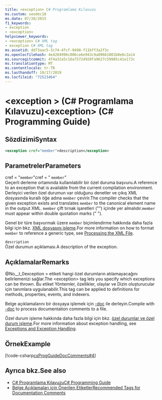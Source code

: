 ```yaml
---
title: <exception> C# Programlama Kılavuzu
ms.custom: seodec18
ms.date: 07/20/2015
f1_keywords:
- exception
- <exception>
helpviewer_keywords:
- <exception> C# XML tag
- exception C# XML tag
ms.assetid: dd73aac5-3c74-4fcf-9498-f11bff3a2f3c
ms.openlocfilehash: 4e4204996c006ce6e943c9a09661001b0e0c2a14
ms.sourcegitcommit: 4f4a32a5c16a75724920fa9627c59985c41e173c
ms.translationtype: MT
ms.contentlocale: tr-TR
ms.lasthandoff: 10/17/2019
ms.locfileid: "72523464"
---
```

# <a name="exception-c-programming-guide"></a><span data-ttu-id="1d73d-102">\<exception > (C# Programlama Kılavuzu)</span><span class="sxs-lookup"><span data-stu-id="1d73d-102">\<exception> (C# Programming Guide)</span></span>
## <a name="syntax"></a><span data-ttu-id="1d73d-103">Sözdizimi</span><span class="sxs-lookup"><span data-stu-id="1d73d-103">Syntax</span></span>  
  
```xml  
<exception cref="member">description</exception>  
```  
  
## <a name="parameters"></a><span data-ttu-id="1d73d-104">Parametreler</span><span class="sxs-lookup"><span data-stu-id="1d73d-104">Parameters</span></span>  
 <span data-ttu-id="1d73d-105">cref = "`member`"</span><span class="sxs-lookup"><span data-stu-id="1d73d-105">cref = " `member`"</span></span>  
 <span data-ttu-id="1d73d-106">Geçerli derleme ortamında kullanılabilir bir özel duruma başvuru.</span><span class="sxs-lookup"><span data-stu-id="1d73d-106">A reference to an exception that is available from the current compilation environment.</span></span> <span data-ttu-id="1d73d-107">Derleyici verilen özel durumun var olduğunu denetler ve çıkış XML dosyasında kurallı öğe adına `member` çevirir.</span><span class="sxs-lookup"><span data-stu-id="1d73d-107">The compiler checks that the given exception exists and translates `member` to the canonical element name in the output XML.</span></span> <span data-ttu-id="1d73d-108">`member` çift tırnak işaretleri ("") içinde yer almalıdır.</span><span class="sxs-lookup"><span data-stu-id="1d73d-108">`member` must appear within double quotation marks (" ").</span></span>  
  
 <span data-ttu-id="1d73d-109">Genel bir türe başvurmak üzere `member` biçimlendirme hakkında daha fazla bilgi için bkz. [XML dosyasını işleme](processing-the-xml-file.md).</span><span class="sxs-lookup"><span data-stu-id="1d73d-109">For more information on how to format `member` to reference a generic type, see [Processing the XML File](processing-the-xml-file.md).</span></span>
  
 `description`  
 <span data-ttu-id="1d73d-110">Özel durumun açıklaması.</span><span class="sxs-lookup"><span data-stu-id="1d73d-110">A description of the exception.</span></span>  
  
## <a name="remarks"></a><span data-ttu-id="1d73d-111">Açıklamalar</span><span class="sxs-lookup"><span data-stu-id="1d73d-111">Remarks</span></span>  
 <span data-ttu-id="1d73d-112">@No__t_0exception > etiketi hangi özel durumların atılamayacağını belirlemenizi sağlar.</span><span class="sxs-lookup"><span data-stu-id="1d73d-112">The \<exception> tag lets you specify which exceptions can be thrown.</span></span> <span data-ttu-id="1d73d-113">Bu etiket Yöntemler, özellikler, olaylar ve Dizin oluşturucular için tanımlara uygulanabilir.</span><span class="sxs-lookup"><span data-stu-id="1d73d-113">This tag can be applied to definitions for methods, properties, events, and indexers.</span></span>  
  
 <span data-ttu-id="1d73d-114">Belge açıklamalarını bir dosyaya işlemek için [-doc](../../language-reference/compiler-options/doc-compiler-option.md) ile derleyin.</span><span class="sxs-lookup"><span data-stu-id="1d73d-114">Compile with [-doc](../../language-reference/compiler-options/doc-compiler-option.md) to process documentation comments to a file.</span></span>  
  
 <span data-ttu-id="1d73d-115">Özel durum işleme hakkında daha fazla bilgi için bkz. [özel durumlar ve özel durum işleme](../exceptions/index.md).</span><span class="sxs-lookup"><span data-stu-id="1d73d-115">For more information about exception handling, see [Exceptions and Exception Handling](../exceptions/index.md).</span></span>  
  
## <a name="example"></a><span data-ttu-id="1d73d-116">Örnek</span><span class="sxs-lookup"><span data-stu-id="1d73d-116">Example</span></span>  
 [!code-csharp[csProgGuideDocComments#4](~/samples/snippets/csharp/VS_Snippets_VBCSharp/csProgGuideDocComments/CS/DocComments.cs#4)]  
  
## <a name="see-also"></a><span data-ttu-id="1d73d-117">Ayrıca bkz.</span><span class="sxs-lookup"><span data-stu-id="1d73d-117">See also</span></span>

- [<span data-ttu-id="1d73d-118">C# Programlama Kılavuzu</span><span class="sxs-lookup"><span data-stu-id="1d73d-118">C# Programming Guide</span></span>](../index.md)
- [<span data-ttu-id="1d73d-119">Belge Açıklamaları için Önerilen Etiketler</span><span class="sxs-lookup"><span data-stu-id="1d73d-119">Recommended Tags for Documentation Comments</span></span>](recommended-tags-for-documentation-comments.md)
